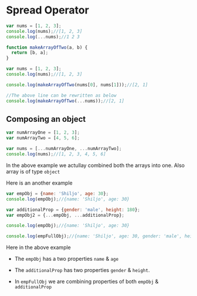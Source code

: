 # Spread Operator

```javascript
var nums = [1, 2, 3];
console.log(nums);//[1, 2, 3]
console.log(...nums);//1 2 3
```

```javascript
function makeArrayOfTwo(a, b) {
  return [b, a];
}

var nums = [1, 2, 3];
console.log(nums);//[1, 2, 3]

console.log(makeArrayOfTwo(nums[0], nums[1]));//[2, 1]

//The above line can be rewritten as below
console.log(makeArrayOfTwo(...nums));//[2, 1]
```

## Composing an object

```javascript
var numArrayOne = [1, 2, 3];
var numArrayTwo = [4, 5, 6];

var nums = [...numArrayOne, ...numArrayTwo];
console.log(nums);//[1, 2, 3, 4, 5, 6]
```
In the above example we actullay combined both the arrays into one. Also array is of type `object`

Here is an another example
```javascript
var empObj = {name: 'Shiljo', age: 30};
console.log(empObj);//{name: 'Shiljo', age: 30}

var additionalProp = {gender: 'male', height: 180};
var empObj2 = {...empObj, ...additionalProp};

console.log(empObj);//{name: 'Shiljo', age: 30}

console.log(empFullObj);//{name: 'Shiljo', age: 30, gender: 'male', height: 180}
```
Here in the above example

* The `empObj` has a two properties `name` & `age`

* The `additionalProp` has two properties `gender` & `height`.

* In `empFullObj` we are combining properties of both `empObj` & `additionalProp`
